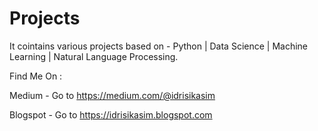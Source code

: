 # Projects
It cointains various projects based on - Python | Data Science | Machine Learning | Natural Language Processing.

Find Me On :

Medium - Go to https://medium.com/@idrisikasim

Blogspot - Go to https://idrisikasim.blogspot.com
